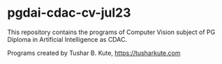 # pgdai-cdac-cv-jul23
This repository contains the programs of Computer Vision subject of PG Diploma in Artificial Intelligence as CDAC.

Programs created by Tushar B. Kute, https://tusharkute.com 
